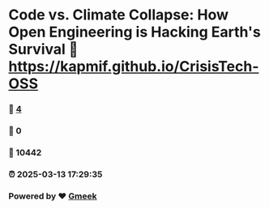 # Code vs. Climate Collapse: How Open Engineering is Hacking Earth's Survival :link: https://kapmif.github.io/CrisisTech-OSS 
### :page_facing_up: [4](https://kapmif.github.io/CrisisTech-OSS/tag.html) 
### :speech_balloon: 0 
### :hibiscus: 10442 
### :alarm_clock: 2025-03-13 17:29:35 
### Powered by :heart: [Gmeek](https://github.com/Meekdai/Gmeek)
